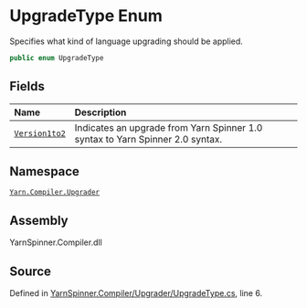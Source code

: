 <!-- This file was generated by a tool. Do not edit this file by hand. -->

# UpgradeType Enum

Specifies what kind of language upgrading should be applied.


```csharp
public enum UpgradeType
```



## Fields
|Name|Description|
|:---|:---|
|[`Version1to2`](/api/csharp/yarn.compiler.upgrader/upgradetype.version1to2.md)| Indicates an upgrade from Yarn Spinner 1.0 syntax to Yarn Spinner 2.0 syntax. |
## Namespace
[`Yarn.Compiler.Upgrader`](/api/csharp/yarn.compiler.upgrader/README.md)

## Assembly
YarnSpinner.Compiler.dll

## Source
Defined in [YarnSpinner.Compiler/Upgrader/UpgradeType.cs](https://github.com/YarnSpinnerTool/YarnSpinner//blob/develop/YarnSpinner.Compiler/Upgrader/UpgradeType.cs#L6), line 6.
